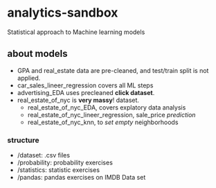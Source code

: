 # analytics-sandbox

Statistical approach to Machine learning models


## about models

- GPA and real_estate data are pre-cleaned, and test/train split is not applied.
- car_sales_lineer_regression covers all ML steps
- advertising_EDA uses precleaned **click dataset**.
- real_estate_of_nyc is **very massy**! dataset. 
   - real_estate_of_nyc_EDA, covers explatory data analysis
   - real_estate_of_nyc_lineer_regression, sale_price _prediction_
   - real_estate_of_nyc_knn, to _set empty_ neighborhoods 

### structure

- /dataset: .csv files
- /probability: probability exercises
- /statistics: statistic exercises
- /pandas: pandas exercises on IMDB Data set